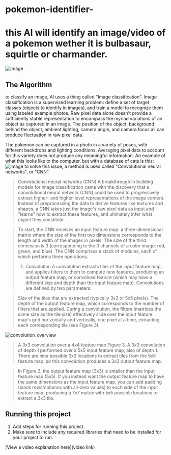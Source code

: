 # pokemon-identifier-

 
 # this AI will identify an image/video of a pokemon wether it is bulbasaur, squirtle or charmander.


![image](https://github.com/naynay007/pokemon-identifier-/assets/108524891/addcc76c-6d6e-4e34-8ee0-8f1fa6480a43)


## The Algorithm
to classify an image, AI uses a thing called "Image classification". Image classification is a supervised learning problem: define a set of target classes (objects to identify in images), and train a model to recognize them using labeled example photos. Raw pixel data alone doesn't provide a sufficiently stable representation to encompass the myriad variations of an object as captured in an image. The position of the object, background behind the object, ambient lighting, camera angle, and camera focus all can produce fluctuation in raw pixel data.

The pokemon can be captured in a photo in a variety of poses, with different backdrops and lighting conditions. Averaging pixel data to account for this variety does not produce any meaningful information. An example of what this looks like to the computer, but with a database of cats is this:
![image](https://github.com/naynay007/pokemon-identifier-/assets/108524891/7c431636-eca1-4f8a-8663-fee0b0ed4c25)
to solve this issue, a method is used called "Convolutional neural networks", or "CNN".

> Convolutional neural networks (CNN)
A breakthrough in building models for image classification came with the discovery that a convolutional neural network (CNN) could be used to progressively extract higher- and higher-level representations of the image content. Instead of preprocessing the data to derive features like textures and shapes, a CNN takes just the image's raw pixel data as input and "learns" how to extract these features, and ultimately infer what object they constitute.

>To start, the CNN receives an input feature map: a three-dimensional matrix where the size of the first two dimensions corresponds to the length and width of the images in pixels. The size of the third dimension is 3 (corresponding to the 3 channels of a color image: red, green, and blue). The CNN comprises a stack of modules, each of which performs three operations.
>1. Convolution
>A convolution extracts tiles of the input feature map, and applies filters to them to compute new features, producing an output feature map, or convolved feature (which may have a different size and depth than the input feature map). Convolutions are defined by two parameters:

>Size of the tiles that are extracted (typically 3x3 or 5x5 pixels).
The depth of the output feature map, which corresponds to the number of filters that are applied.
During a convolution, the filters (matrices the same size as the tile size) effectively slide over the input feature map's grid horizontally and vertically, one pixel at a time, extracting each corresponding tile (see Figure 3).


![convolution_overview](https://github.com/naynay007/pokemon-identifier-/assets/108524891/09de1864-a9e8-4718-a65c-680e838bbb26)


>A 3x3 convolution over a 4x4 feature
map Figure 3. A 3x3 convolution of depth 1 performed over a 5x5 input feature map, also of depth 1. There are nine possible 3x3 locations to extract tiles from the 5x5 feature map, so this convolution produces a 3x3 output feature map.

>In Figure 3, the output feature map (3x3) is smaller than the input feature map (5x5). If you instead want the output feature map to have the same dimensions as the input feature map, you can add padding (blank rows/columns with all-zero values) to each side of the input feature map, producing a 7x7 matrix with 5x5 possible locations to extract a 3x3 tile.
## Running this project

1. Add steps for running this project.
2. Make sure to include any required libraries that need to be installed for your project to run.

[View a video explanation here](video link)
